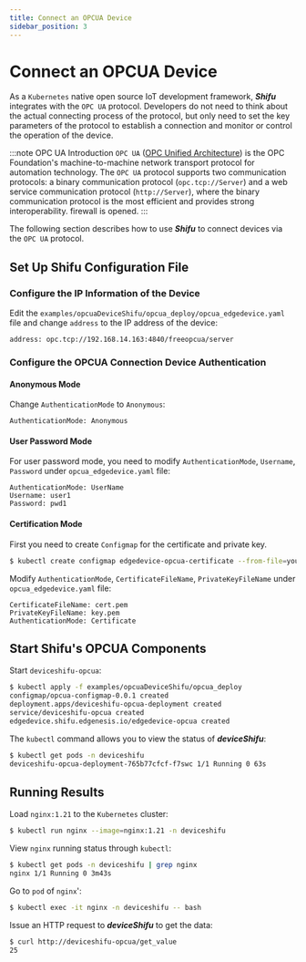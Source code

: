 ```yaml
---
title: Connect an OPCUA Device
sidebar_position: 3
---
```


# Connect an OPCUA Device

As a `Kubernetes` native open source IoT development framework, ***Shifu*** integrates with the `OPC UA` protocol. Developers do not need to think about the actual connecting process of the protocol, but only need to set the key parameters of the protocol to establish a connection and monitor or control the operation of the device.

:::note OPC UA Introduction
`OPC UA` ([OPC Unified Architecture](https://en.wikipedia.org/wiki/OPC_Unified_Architecture)) is the OPC Foundation's machine-to-machine network transport protocol for automation technology. The `OPC UA` protocol supports two communication protocols: a binary communication protocol (`opc.tcp://Server`) and a web service communication protocol (`http://Server`), where the binary communication protocol is the most efficient and provides strong interoperability. firewall is opened.
:::

The following section describes how to use ***Shifu*** to connect devices via the `OPC UA` protocol.

## Set Up Shifu Configuration File

### Configure the IP Information of the Device

Edit the `examples/opcuaDeviceShifu/opcua_deploy/opcua_edgedevice.yaml` file and change `address` to the IP address of the device:

```
address: opc.tcp://192.168.14.163:4840/freeopcua/server
```

### Configure the OPCUA Connection Device Authentication

#### Anonymous Mode

Change `AuthenticationMode` to `Anonymous`:

```
AuthenticationMode: Anonymous
```

#### User Password Mode

For user password mode, you need to modify `AuthenticationMode`, `Username`, `Password` under `opcua_edgedevice.yaml` file:

```
AuthenticationMode: UserName 
Username: user1  
Password: pwd1
```

#### Certification Mode

First you need to create `Configmap` for the certificate and private key.

```bash
$ kubectl create configmap edgedevice-opcua-certificate --from-file=your_certificate_file.pem --from-file=your_private_key.pem -n deviceshifu
```

Modify `AuthenticationMode`, `CertificateFileName`, `PrivateKeyFileName` under `opcua_edgedevice.yaml` file:

```
CertificateFileName: cert.pem  
PrivateKeyFileName: key.pem  
AuthenticationMode: Certificate
```

## Start Shifu's OPCUA Components

Start `deviceshifu-opcua`:

```bash
$ kubectl apply -f examples/opcuaDeviceShifu/opcua_deploy
configmap/opcua-configmap-0.0.1 created
deployment.apps/deviceshifu-opcua-deployment created
service/deviceshifu-opcua created
edgedevice.shifu.edgenesis.io/edgedevice-opcua created
```

The `kubectl` command allows you to view the status of ***deviceShifu***:

```bash
$ kubectl get pods -n deviceshifu
deviceshifu-opcua-deployment-765b77cfcf-f7swc 1/1 Running 0 63s
```

## Running Results

Load `nginx:1.21` to the `Kubernetes` cluster:

```bash
$ kubectl run nginx --image=nginx:1.21 -n deviceshifu
```

View `nginx` running status through `kubectl`:

```bash
$ kubectl get pods -n deviceshifu | grep nginx
nginx 1/1 Running 0 3m43s
```

Go to `pod` of `nginx`':

```bash
$ kubectl exec -it nginx -n deviceshifu -- bash
```

Issue an HTTP request to ***deviceShifu*** to get the data:

```bash
$ curl http://deviceshifu-opcua/get_value
25
```
